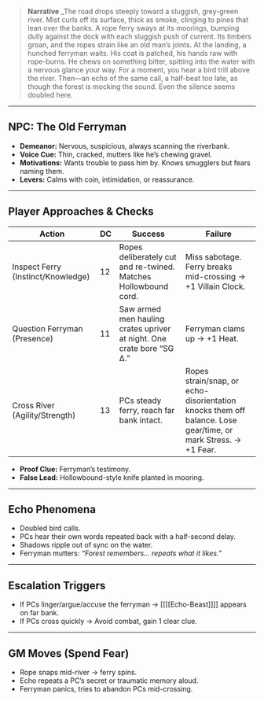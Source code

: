
>**Narrative**
_The road drops steeply toward a sluggish, grey-green river. Mist curls off its surface, thick as smoke, clinging to pines that lean over the banks. A rope ferry sways at its moorings, bumping dully against the dock with each sluggish push of current. Its timbers groan, and the ropes strain like an old man’s joints.
At the landing, a hunched ferryman waits. His coat is patched, his hands raw with rope-burns. He chews on something bitter, spitting into the water with a nervous glance your way. For a moment, you hear a bird trill above the river. Then—an echo of the same call, a half-beat too late, as though the forest is mocking the sound. Even the silence seems doubled here.

---
## NPC: The Old Ferryman
- **Demeanor:** Nervous, suspicious, always scanning the riverbank.
- **Voice Cue:** Thin, cracked, mutters like he’s chewing gravel.
- **Motivations:** Wants trouble to pass him by. Knows smugglers but fears naming them.
- **Levers:** Calms with coin, intimidation, or reassurance.

---
## Player Approaches & Checks

| Action                             | DC  | Success                                                               | Failure                                                                                                       |
| ---------------------------------- | --- | --------------------------------------------------------------------- | ------------------------------------------------------------------------------------------------------------- |
| Inspect Ferry (Instinct/Knowledge) | 12  | Ropes deliberately cut and re-twined. Matches Hollowbound cord.       | Miss sabotage. Ferry breaks mid-crossing → +1 Villain Clock.                                                  |
| Question Ferryman (Presence)       | 11  | Saw armed men hauling crates upriver at night. One crate bore “SG Δ.” | Ferryman clams up → +1 Heat.                                                                                  |
| Cross River (Agility/Strength)     | 13  | PCs steady ferry, reach far bank intact.                              | Ropes strain/snap, or echo-disorientation knocks them off balance. Lose gear/time, or mark Stress. → +1 Fear. |

- **Proof Clue:** Ferryman’s testimony.  
- **False Lead:** Hollowbound-style knife planted in mooring.

---
## Echo Phenomena
- Doubled bird calls.  
- PCs hear their own words repeated back with a half-second delay.  
- Shadows ripple out of sync on the water.  
- Ferryman mutters: *“Forest remembers… repeats what it likes.”*

---
## Escalation Triggers
- If PCs linger/argue/accuse the ferryman → [[[[Echo-Beast]]]] appears on far bank.
- If PCs cross quickly → Avoid combat, gain 1 clear clue.

---
## GM Moves (Spend Fear)
- Rope snaps mid-river → ferry spins.  
- Echo repeats a PC’s secret or traumatic memory aloud.  
- Ferryman panics, tries to abandon PCs mid-crossing.
